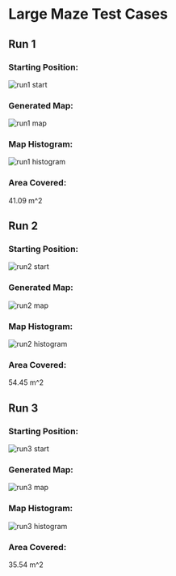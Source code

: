 # Large Maze Test Cases


## Run 1

### Starting Position:

![run1 start](maze_run1_start.png)

### Generated Map:

![run1 map](maze_run1_map.png)

### Map Histogram:

![run1 histogram](maze_run1_histogram.png)

### Area Covered:

41.09 m^2


## Run 2

### Starting Position:

![run2 start](maze_run2_start.png)

### Generated Map:

![run2 map](maze_run2_map.png)

### Map Histogram:

![run2 histogram](maze_run2_histogram.png)

### Area Covered:

54.45 m^2


## Run 3

### Starting Position:

![run3 start](maze_run3_start.png)

### Generated Map:

![run3 map](maze_run3_map.png)

### Map Histogram:

![run3 histogram](maze_run3_histogram.png)

### Area Covered:

35.54 m^2
